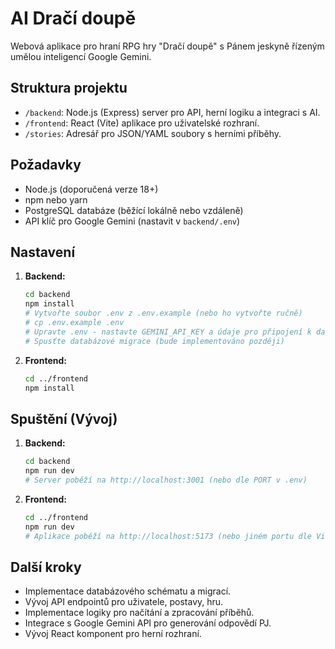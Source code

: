 # AI Dračí doupě

Webová aplikace pro hraní RPG hry "Dračí doupě" s Pánem jeskyně řízeným umělou inteligencí Google Gemini.

## Struktura projektu

-   `/backend`: Node.js (Express) server pro API, herní logiku a integraci s AI.
-   `/frontend`: React (Vite) aplikace pro uživatelské rozhraní.
-   `/stories`: Adresář pro JSON/YAML soubory s herními příběhy.

## Požadavky

-   Node.js (doporučená verze 18+)
-   npm nebo yarn
-   PostgreSQL databáze (běžící lokálně nebo vzdáleně)
-   API klíč pro Google Gemini (nastavit v `backend/.env`)

## Nastavení

1.  **Backend:**
    ```bash
    cd backend
    npm install
    # Vytvořte soubor .env z .env.example (nebo ho vytvořte ručně)
    # cp .env.example .env
    # Upravte .env - nastavte GEMINI_API_KEY a údaje pro připojení k databázi
    # Spusťte databázové migrace (bude implementováno později)
    ```
2.  **Frontend:**
    ```bash
    cd ../frontend
    npm install
    ```

## Spuštění (Vývoj)

1.  **Backend:**
    ```bash
    cd backend
    npm run dev
    # Server poběží na http://localhost:3001 (nebo dle PORT v .env)
    ```
2.  **Frontend:**
    ```bash
    cd ../frontend
    npm run dev
    # Aplikace poběží na http://localhost:5173 (nebo jiném portu dle Vite)
    ```

## Další kroky

-   Implementace databázového schématu a migrací.
-   Vývoj API endpointů pro uživatele, postavy, hru.
-   Implementace logiky pro načítání a zpracování příběhů.
-   Integrace s Google Gemini API pro generování odpovědí PJ.
-   Vývoj React komponent pro herní rozhraní.
